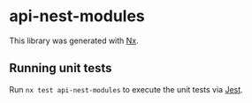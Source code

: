 # api-nest-modules

This library was generated with [Nx](https://nx.dev).

## Running unit tests

Run `nx test api-nest-modules` to execute the unit tests via [Jest](https://jestjs.io).
